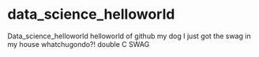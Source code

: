 # data_science_helloworld
Data_science_helloworld
helloworld of github
my dog I just got the swag in my house whatchugondo?!
double C SWAG
